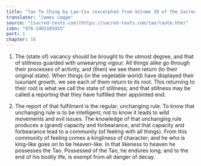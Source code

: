 ```yaml
---
title: "Tao Te Ching by Lao-tzu (excerpted from Volume 39 of the Sacred Books of the East.)"
translator: "James Legge"
source: "[sacred-texts.com](https://sacred-texts.com/tao/taote.htm)"
isbn: "978-1402185915"
part: 1
chapter: 16
---
```

1. The (state of) vacancy should be brought to the utmost degree,
and that of stillness guarded with unwearying vigour. All things alike
go through their processes of activity, and (then) we see them return
(to their original state). When things (in the vegetable world) have
displayed their luxuriant growth, we see each of them return to its
root. This returning to their root is what we call the state of stillness;
and that stillness may be called a reporting that they have fulfilled
their appointed end. 

2. The report of that fulfilment is the regular, unchanging rule.
To know that unchanging rule is to be intelligent; not to know it
leads to wild movements and evil issues. The knowledge of that unchanging
rule produces a (grand) capacity and forbearance, and that capacity
and forbearance lead to a community (of feeling with all things).
From this community of feeling comes a kingliness of character; and
he who is king-like goes on to be heaven-like. In that likeness to
heaven he possesses the Tao. Possessed of the Tao, he endures long;
and to the end of his bodily life, is exempt from all danger of decay.